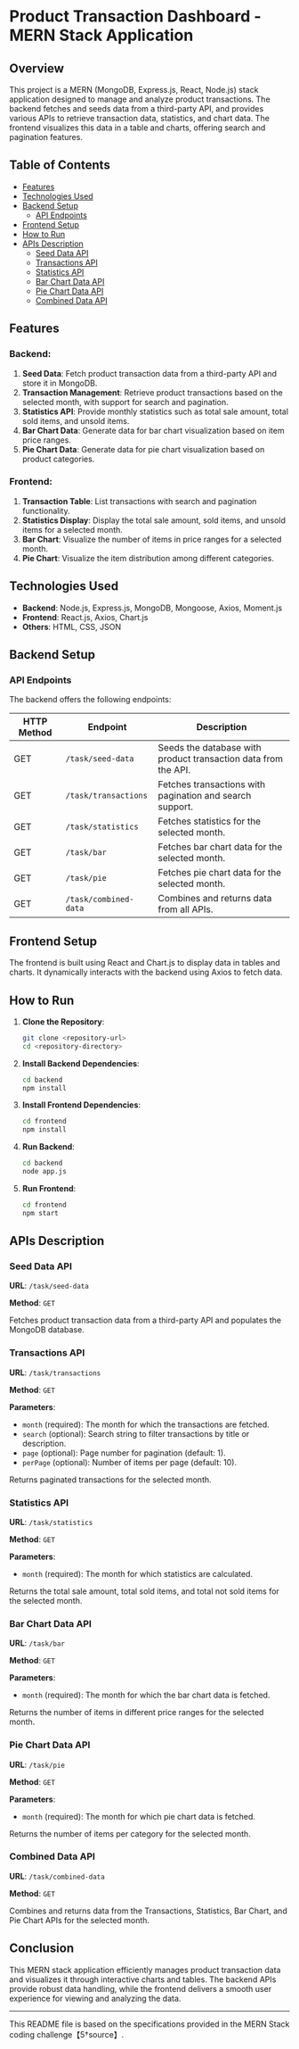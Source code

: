 # Product Transaction Dashboard - MERN Stack Application

## Overview

This project is a MERN (MongoDB, Express.js, React, Node.js) stack application designed to manage and analyze product transactions. The backend fetches and seeds data from a third-party API, and provides various APIs to retrieve transaction data, statistics, and chart data. The frontend visualizes this data in a table and charts, offering search and pagination features.

## Table of Contents
- [Features](#features)
- [Technologies Used](#technologies-used)
- [Backend Setup](#backend-setup)
  - [API Endpoints](#api-endpoints)
- [Frontend Setup](#frontend-setup)
- [How to Run](#how-to-run)
- [APIs Description](#apis-description)
  - [Seed Data API](#seed-data-api)
  - [Transactions API](#transactions-api)
  - [Statistics API](#statistics-api)
  - [Bar Chart Data API](#bar-chart-data-api)
  - [Pie Chart Data API](#pie-chart-data-api)
  - [Combined Data API](#combined-data-api)

## Features

### Backend:
1. **Seed Data**: Fetch product transaction data from a third-party API and store it in MongoDB.
2. **Transaction Management**: Retrieve product transactions based on the selected month, with support for search and pagination.
3. **Statistics API**: Provide monthly statistics such as total sale amount, total sold items, and unsold items.
4. **Bar Chart Data**: Generate data for bar chart visualization based on item price ranges.
5. **Pie Chart Data**: Generate data for pie chart visualization based on product categories.

### Frontend:
1. **Transaction Table**: List transactions with search and pagination functionality.
2. **Statistics Display**: Display the total sale amount, sold items, and unsold items for a selected month.
3. **Bar Chart**: Visualize the number of items in price ranges for a selected month.
4. **Pie Chart**: Visualize the item distribution among different categories.

## Technologies Used
- **Backend**: Node.js, Express.js, MongoDB, Mongoose, Axios, Moment.js
- **Frontend**: React.js, Axios, Chart.js
- **Others**: HTML, CSS, JSON

## Backend Setup

### API Endpoints
The backend offers the following endpoints:

| HTTP Method | Endpoint            | Description                                                   |
|-------------|---------------------|---------------------------------------------------------------|
| GET         | `/task/seed-data`    | Seeds the database with product transaction data from the API. |
| GET         | `/task/transactions` | Fetches transactions with pagination and search support.       |
| GET         | `/task/statistics`   | Fetches statistics for the selected month.                     |
| GET         | `/task/bar`          | Fetches bar chart data for the selected month.                 |
| GET         | `/task/pie`          | Fetches pie chart data for the selected month.                 |
| GET         | `/task/combined-data`| Combines and returns data from all APIs.                       |

## Frontend Setup

The frontend is built using React and Chart.js to display data in tables and charts. It dynamically interacts with the backend using Axios to fetch data.

## How to Run

1. **Clone the Repository**:
   ```bash
   git clone <repository-url>
   cd <repository-directory>
   ```

2. **Install Backend Dependencies**:
   ```bash
   cd backend
   npm install
   ```

3. **Install Frontend Dependencies**:
   ```bash
   cd frontend
   npm install
   ```

4. **Run Backend**:
   ```bash
   cd backend
   node app.js
   ```

5. **Run Frontend**:
   ```bash
   cd frontend
   npm start
   ```

## APIs Description

### Seed Data API

**URL**: `/task/seed-data`

**Method**: `GET`

Fetches product transaction data from a third-party API and populates the MongoDB database.

### Transactions API

**URL**: `/task/transactions`

**Method**: `GET`

**Parameters**:
- `month` (required): The month for which the transactions are fetched.
- `search` (optional): Search string to filter transactions by title or description.
- `page` (optional): Page number for pagination (default: 1).
- `perPage` (optional): Number of items per page (default: 10).

Returns paginated transactions for the selected month.

### Statistics API

**URL**: `/task/statistics`

**Method**: `GET`

**Parameters**:
- `month` (required): The month for which statistics are calculated.

Returns the total sale amount, total sold items, and total not sold items for the selected month.

### Bar Chart Data API

**URL**: `/task/bar`

**Method**: `GET`

**Parameters**:
- `month` (required): The month for which the bar chart data is fetched.

Returns the number of items in different price ranges for the selected month.

### Pie Chart Data API

**URL**: `/task/pie`

**Method**: `GET`

**Parameters**:
- `month` (required): The month for which pie chart data is fetched.

Returns the number of items per category for the selected month.

### Combined Data API

**URL**: `/task/combined-data`

**Method**: `GET`

Combines and returns data from the Transactions, Statistics, Bar Chart, and Pie Chart APIs for the selected month.

## Conclusion

This MERN stack application efficiently manages product transaction data and visualizes it through interactive charts and tables. The backend APIs provide robust data handling, while the frontend delivers a smooth user experience for viewing and analyzing the data.

---

This README file is based on the specifications provided in the MERN Stack coding challenge【5†source】.
